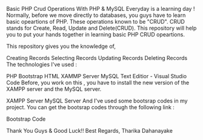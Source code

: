 Basic PHP Crud Operations With PHP & MySQL
Everyday is a learning day !
Normally, before we move directly to databases, you guys have to learn basic opeartions of PHP. These operations known to be "CRUD". CRUD stands for Create, Read, Update and Delete(CRUD). This repository will help you to put your hands together in learning basic PHP CRUD opeartions.

This repository gives you the knowledge of,

Creating Records
Selecting Records
Updating Records
Deleting Records
The technologies I've used :

PHP
Bootstrap
HTML
XAMMP Server
MySQL
Text Editior - Visual Studio Code
Before, you work on this , you have to install the new version of the XAMPP server and the MySQL server.

XAMPP Server
MySQL Server
And I've used some bootsrap codes in my project. You can get the bootsrap codes through the following link :

Bootstrap Code

Thank You Guys & Good Luck!!
Best Regards, Tharika Dahanayake
